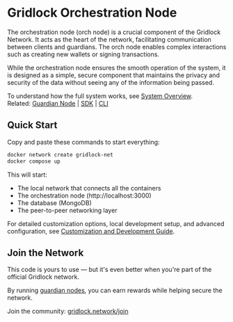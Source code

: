 # Gridlock Orchestration Node

The orchestration node (orch node) is a crucial component of the Gridlock Network. It acts as the heart of the network, facilitating communication between clients and guardians. The orch node enables complex interactions such as creating new wallets or signing transactions.

While the orchestration node ensures the smooth operation of the system, it is designed as a simple, secure component that maintains the privacy and security of the data without seeing any of the information being passed.

To understand how the full system works, see [System Overview](./SystemOverview.md).  
Related: [Guardian Node](https://github.com/GridlockNetwork/guardian-node) | [SDK](https://github.com/GridlockNetwork/gridlock-sdk) | [CLI](https://github.com/GridlockNetwork/gridlock-cli)

## Quick Start

Copy and paste these commands to start everything:

```sh
docker network create gridlock-net
docker compose up
```

This will start:

- The local network that connects all the containers
- The orchestration node (http://localhost:3000)
- The database (MongoDB)
- The peer-to-peer networking layer

For detailed customization options, local development setup, and advanced configuration, see [Customization and Development Guide](./customization_and_development.md).

## Join the Network

This code is yours to use — but it's even better when you're part of the official Gridlock network.

By running [guardian nodes](https://github.com/GridlockNetwork/guardian-node), you can earn rewards while helping secure the network.

Join the community: [gridlock.network/join](https://gridlock.network/join)
